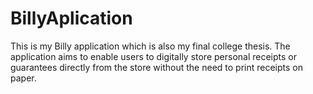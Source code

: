 # BillyAplication
This is my Billy application which is also my final college thesis. The application aims to enable users to digitally store personal receipts or guarantees directly from the store without the need to print receipts on paper.
